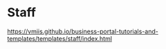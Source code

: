 # Staff

https://vmiis.github.io/business-portal-tutorials-and-templates/templates/staff/index.html
